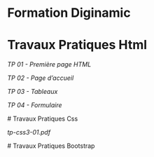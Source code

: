 # Formation Diginamic
# Travaux Pratiques Html

<p><i>TP 01 - Première page HTML</i></p>
<p><i>TP 02 - Page d’accueil</i></p>
<p><i>TP 03 - Tableaux</i></p>
<p><i>TP 04 - Formulaire</i></p>
# Travaux Pratiques Css
<p><i>tp-css3-01.pdf</i></p>
# Travaux Pratiques Bootstrap
